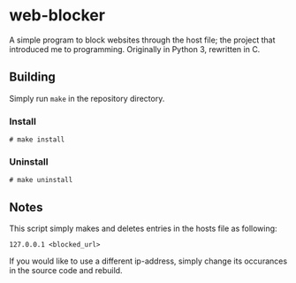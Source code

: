# web-blocker
A simple program to block websites through the host file; the project that introduced me to programming. Originally in Python 3, rewritten in C.

## Building
Simply run `make` in the repository directory.

### Install
```
# make install
```

### Uninstall
```
# make uninstall
```

## Notes
This script simply makes and deletes entries in the hosts file as following:
```
127.0.0.1 <blocked_url>
```
If you would like to use a different ip-address, simply change its occurances in the source code and rebuild.
